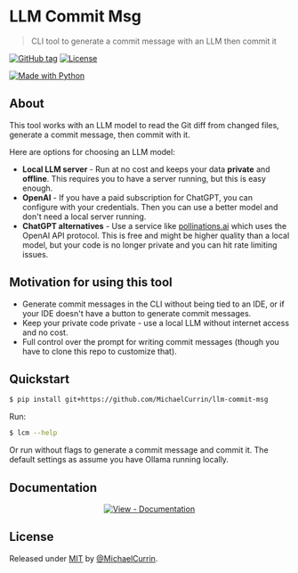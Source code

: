 # LLM Commit Msg
> CLI tool to generate a commit message with an LLM then commit it

[![GitHub tag](https://img.shields.io/github/tag/MichaelCurrin/llm-commit-msg?include_prereleases=&sort=semver)](https://github.com/MichaelCurrin/llm-commit-msg/releases/)
[![License](https://img.shields.io/badge/License-MIT-blue)](#license)

[![Made with Python](https://img.shields.io/badge/dynamic/toml?url=https%3A%2F%2Fraw.githubusercontent.com%2FMichaelCurrin%2Fllm-commit-msg%2Frefs%2Fheads%2Fmain%2Fpyproject.toml&query=$.tool.poetry.dependencies.python&label=python&logo=python&logoColor=white)](https://python.org "Go to Python homepage")

## About

This tool works with an LLM model to read the Git diff from changed files, generate a commit message, then commit with it.

Here are options for choosing an LLM model:

- **Local LLM server** - Run at no cost and keeps your data **private** and **offline**. This requires you to have a server running, but this is easy enough.
- **OpenAI** - If you have a paid subscription for ChatGPT, you can configure with your credentials. Then you can use a better model and don't need a local server running.
- **ChatGPT alternatives** - Use a service like [pollinations.ai](https://pollinations.ai) which uses the OpenAI API protocol. This is free and might be higher quality than a local model, but your code is no longer private and you can hit rate limiting issues.

## Motivation for using this tool

- Generate commit messages in the CLI without being tied to an IDE, or if your IDE doesn't have a button to generate commit messages.
- Keep your private code private - use a local LLM without internet access and no cost.
- Full control over the prompt for writing commit messages (though you have to clone this repo to customize that).

## Quickstart

```sh
$ pip install git+https://github.com/MichaelCurrin/llm-commit-msg
```

Run:

```sh
$ lcm --help
```

Or run without flags to generate a commit message and commit it. The default settings as assume you have Ollama running locally.

## Documentation

<div align="center">

[![View - Documentation](https://img.shields.io/badge/View-Documentation-blue?style=for-the-badge)](/docs/)

</div>


## License

Released under [MIT](/LICENSE) by [@MichaelCurrin](https://github.com/MichaelCurrin).
